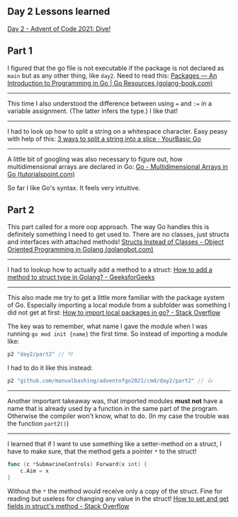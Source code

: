 ## Day 2 Lessons learned

[Day 2 - Advent of Code 2021: Dive!](https://adventofcode.com/2021/day/2)

## Part 1

I figured that the go file is not executable if the package is not declared as `main` but as any other thing, like `day2`. Need to read this: [Packages — An Introduction to Programming in Go | Go Resources (golang-book.com)](https://www.golang-book.com/books/intro/11)

---

This time I also understood the difference between using `=` and `:=` in a variable assignment. (The latter infers the type.) I like that!

---

I had to look up how to split a string on a whitespace character. Easy peasy with help of this: [3 ways to split a string into a slice · YourBasic Go](https://yourbasic.org/golang/split-string-into-slice/)

---

A little bit of googling was also necessary to figure out, how multidimensional arrays are declared in Go: [Go - Multidimensional Arrays in Go (tutorialspoint.com)](https://www.tutorialspoint.com/go/go_multi_dimensional_arrays.htm)

So far I like Go's syntax. It feels very intuitive.

## Part 2

This part called for a more oop approach. The way Go handles this is definitely something I need to get used to. There are no classes, just structs and interfaces with attached methods! [Structs Instead of Classes - Object Oriented Programming in Golang (golangbot.com)](https://golangbot.com/structs-instead-of-classes/)

---

I had to lookup how to actually add a method to a struct: [How to add a method to struct type in Golang? - GeeksforGeeks](https://www.geeksforgeeks.org/how-to-add-a-method-to-struct-type-in-golang/)

---

This also made me try to get a little more familiar with the package system of Go. Especially importing a local module from a subfolder was something I did not get at first: [How to import local packages in go? - Stack Overflow](https://stackoverflow.com/questions/35480623/how-to-import-local-packages-in-go)

The key was to remember, what name I gave the module when I was running `go mod init {name}` the first time. So instead of importing a module like:

```go
p2 "day2/part2" // 👎
```

I had to do it like this instead:

```go
p2 "github.com/manualbashing/adventofgo2021/cmd/day2/part2" // 👍
```

---

Another important takeaway was, that imported modules **must not** have a name that is already used by a function in the same part of the program. Otherwise the compiler won't know, what to do. (In my case the trouble was the function `part2()`)

---

I learned that if I want to use something like a setter-method on a struct, I have to make sure, that the method gets a pointer `*`  to the struct!

```go
func (c *SubmarineControls) Forward(x int) {
	c.Aim = x
}
```

Without the `*`  the method would receive only a copy of the struct. Fine for reading but useless for changing any value in the struct! [How to set and get fields in struct's method - Stack Overflow](https://stackoverflow.com/questions/11810218/how-to-set-and-get-fields-in-structs-method)